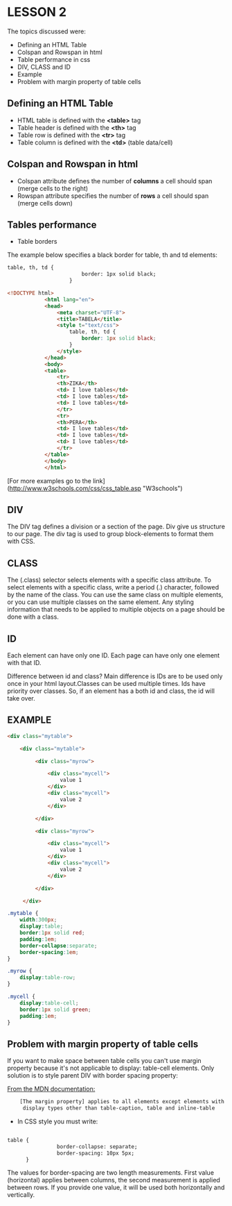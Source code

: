 LESSON 2
========
The topics discussed were:
- Defining an HTML Table
- Colspan and Rowspan in html
- Table performance in css
- DIV, CLASS and ID
- Example
- Problem with margin property of table cells

Defining an HTML Table
----------------------
- HTML table is defined with the **\<table\>** tag
- Table header is defined with the **\<th\>** tag
- Table row is defined with the **\<tr\>** tag
- Table column is defined with the **\<td\>** (table data/cell)

Colspan and Rowspan in html
----------------------------
- Colspan attribute defines the number of **columns** a cell should span (merge cells to the right)
- Rowspan attribute specifies the number of **rows** a cell should span (merge cells down)

Tables performance
------------------

- Table borders

The example below specifies a black border for table, th and td elements:
```html
table, th, td {
                        border: 1px solid black;
                    }
```
```html
<!DOCTYPE html>
            <html lang="en">
            <head>
                <meta charset="UTF-8">
                <title>TABELA</title>
                <style t="text/css">
                    table, th, td {
                        border: 1px solid black;
                    }
                </style>
            </head>
            <body>
            <table>
                <tr>
                <th>ZIKA</th>
                <td> I love tables</td>
                <td> I love tables</td>
                <td> I love tables</td>
                </tr>
                <tr>
                <th>PERA</th>
                <td> I love tables</td>
                <td> I love tables</td>
                <td> I love tables</td>
                </tr>
            </table>
            </body>
            </html>
```
[For more examples go to the link] (http://www.w3schools.com/css/css_table.asp "W3schools")


DIV
---
The DIV tag defines a division or a section of the page.
Div give us structure to our page. The div tag is used to group block-elements to format them with CSS.

CLASS
-----
The (.class) selector selects elements with a specific class attribute.
To select elements with a specific class, write a period (.) character, followed by the name of the class.
You can use the same class on multiple elements, or you can use multiple classes on the same element.
Any styling information that needs to be applied to multiple objects on a page should be done with a class.

ID
--
Each element can have only one ID.
Each page can have only one element with that ID.

Difference between id and class?
Main difference is IDs are to be used only once in your html layout.Classes can be used multiple times.
Ids have priority over classes. So, if an element has a both id and class, the id will take over.

EXAMPLE
-------
``` html
<div class="mytable">

    <div class="mytable">

         <div class="myrow">

             <div class="mycell">
                 value 1
             </div>
             <div class="mycell">
                 value 2
             </div>

         </div>

         <div class="myrow">

             <div class="mycell">
                 value 1
             </div>
             <div class="mycell">
                 value 2
             </div>

         </div>

     </div>
```

``` css
.mytable {
    width:300px;
    display:table;
    border:1px solid red;
    padding:1em;
    border-collapse:separate;
    border-spacing:1em;
}

.myrow {
    display:table-row;
}

.mycell {
    display:table-cell;
    border:1px solid green;
    padding:1em;
}
```
Problem with margin property of table cells
-------------------------------------------

If you want to make space between table cells you can't use margin property because it's not
applicable to display: table-cell elements.
Only solution is to style parent DIV with border spacing property:

[From the MDN documentation:](https://developer.mozilla.org/en-US/docs/CSS/margin)
```html
    [The margin property] applies to all elements except elements with table
     display types other than table-caption, table and inline-table
```

- In CSS style you must write:
```html

table {
                border-collapse: separate;
                border-spacing: 10px 5px;
      }
```
The values for border-spacing are two length measurements. First value (horizontal) applies between columns,
the second measurement is applied between rows. If you provide one value, it will be used both horizontally and vertically.
